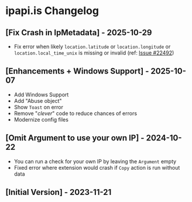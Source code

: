 # ipapi.is Changelog

## [Fix Crash in IpMetadata] - 2025-10-29

- Fix error when likely `location.latitude` or `location.longitude` or `location.local_time_unix` is missing or invalid (ref: [Issue #22492](https://github.com/raycast/extensions/issues/22492))

## [Enhancements + Windows Support] - 2025-10-07

- Add Windows Support
- Add "Abuse object"
- Show `Toast` on error
- Remove "_clever_" code to reduce chances of errors
- Modernize config files

## [Omit Argument to use your own IP] - 2024-10-22

- You can run a check for your own IP by leaving the `Argument` empty
- Fixed error where extension would crash if `Copy` action is run without data

## [Initial Version] - 2023-11-21
